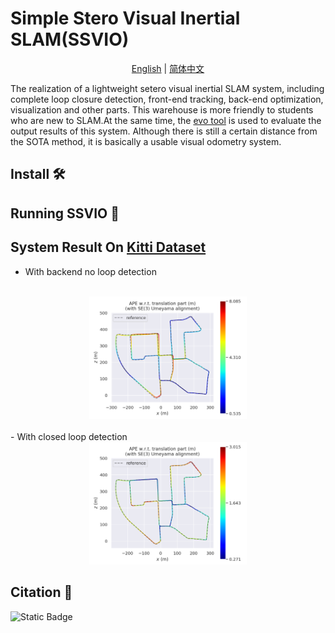 # Simple Stero Visual Inertial SLAM(SSVIO)

<div align="center">

[English](README.md) | [简体中文](doc/Chinese.md)

</div>


The realization of a lightweight setero visual inertial SLAM system, including complete loop closure detection, front-end tracking, back-end optimization, visualization and other parts. This warehouse is more friendly to students who are new to SLAM.At the same time, the [evo tool](https://github.com/MichaelGrupp/evo) is used to evaluate the output results of this system. Although there is still a certain distance from the SOTA method, it is basically a usable visual odometry system.


## Install 🛠️


## Running SSVIO 🏃

## System Result On [Kitti Dataset](https://www.cvlibs.net/datasets/kitti/user_register.php)

- With backend no loop detection
<br>
<div align=center> <img src="./result/backend_no_loop.png" width = 50%/> </div>

<br>
- With closed loop detection
<br>
<div align=center> <img src="./result/loop.png" width = 50%/> </div>


## Citation 📝

![Static Badge](https://img.shields.io/badge/English-blue?link=https%3A%2F%2Fgithub.com%2Fweihaoysgs%2Fssvio)


